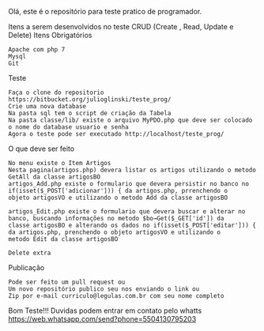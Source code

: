 Olá, este é o repositório para teste pratico de programador.

Itens a serem desenvolvidos no teste CRUD (Create , Read, Update e Delete)
Itens Obrigatórios

    Apache com php 7
    Mysql
    Git

Teste

    Faça o clone do repositorio https://bitbucket.org/julioglinski/teste_prog/
    Crie uma nova database
    Na pasta sql tem o script de criação da Tabela
    Na pasta classe/lib/ existe o arquivo MyPDO.php que deve ser colocado o nome do database usuario e senha
    Agora o teste pode ser executado http://localhost/teste_prog/

O que deve ser feito

    No menu existe o Item Artigos
    Nesta pagina(artigos.php) devera listar os artigos utilizando o metodo GetAll da classe artigosBO
    artigos_Add.php existe o formulario que devera persistir no banco no if(isset($_POST['adicionar'])) { da artigos.php, prrenchendo o 
    objeto artigosVO e utilizando o metodo Add da classe artigosBO

    artigos_Edit.php existe o formulario que devera buscar e alterar no banco, buscando informações no metodo $bo→Get($_GET['id']) da 
    classe artigosBO e alterando os dados no if(isset($_POST['editar'])) { da artigos.php, prenchendo o objeto artigosVO e utilizando o 
    metodo Edit da classe artigosBO

    Delete extra

Publicação

    Pode ser feito um pull request ou
    Um novo repositório publico seu nos enviando o link ou
    Zip por e-mail curriculo@legulas.com.br com seu nome completo

Bom Teste!!!
Duvidas podem entrar em contato pelo whatts
https://web.whatsapp.com/send?phone=5504130795203